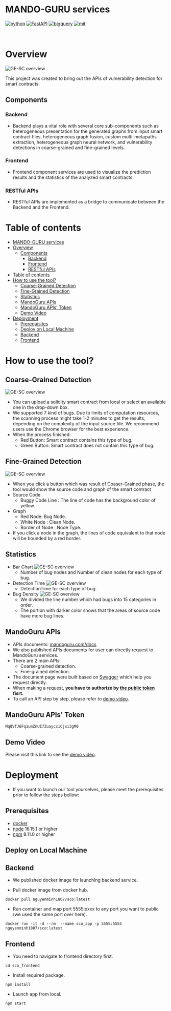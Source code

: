# MANDO-GURU services
<p>
    <a href="https://www.python.org/" target="blank_"><img alt="python" src="https://img.shields.io/badge/python-3.8.9-green" /></a>
    <a href="https://fastapi.tiangolo.com/" target="blank_"><img alt="FastAPI" src="https://img.shields.io/badge/FastAPI-0.78.0-yellowgreen" /></a>
    <a href="https://reactjs.org/" target="blank_"><img alt="bigquery" src="https://img.shields.io/badge/ReactJs-18.2.0-red" /></a>
    <a href="https://opensource.org/licenses/MIT" target="blank_"><img alt="mit" src="https://img.shields.io/badge/License-MIT-blue.svg" /></a>
</p>
<br/>

# Overview
![GE-SC overview](./assets/Overview.png)

This project was created to bring out the APIs of vulnerability detection for smart contracts.

## Components
### Backend
- Backend plays a vital role with several core sub-components such as heterogeneous presentation for the generated graphs from input smart contract files, heterogeneous graph fusion, custom multi-metapaths extraction, heterogeneous graph neural network, and vulnerability detections in coarse-grained and fine-grained levels.
### Frontend
- Frontend component services are used to visualize the prediction results and the statistics of the analyzed smart contracts.

### RESTful APIs
- RESTful APIs are implemented as a bridge to communicate between the Backend and the Frontend.

# Table of contents
- [MANDO-GURU services](#mando-guru-services)
- [Overview](#overview)
  - [Components](#components)
    - [Backend](#backend)
    - [Frontend](#frontend)
    - [RESTful APIs](#restful-apis)
- [Table of contents](#table-of-contents)
- [How to use the tool?](#how-to-use-the-tool)
  - [Coarse-Grained Detection](#coarse-grained-detection)
  - [Fine-Grained Detection](#fine-grained-detection)
  - [Statistics](#statistics)
  - [MandoGuru APIs](#mandoguru-apis)
  - [MandoGuru APIs' Token](#mandoguru-apis-token)
  - [Demo Video](#demo-video)
- [Deployment](#deployment)
  - [Prerequisites](#prerequisites)
  - [Deploy on Local Machine](#deploy-on-local-machine)
  - [Backend](#backend-2)
  - [Frontend](#frontend-1)

# How to use the tool?
## Coarse-Grained Detection
![GE-SC overview](./assets/onClickDetail.png)
- You can upload a solidity smart contract from local or select an available one in the drop-down box.
- We supported 7 kind of bugs. Due to limits of computation resources, the scanning process might take 1-2 minutes to get the results, depending on the complexity of the input source file. We recommend users use the Chrome browser for the best experience.
- When the process finished:
    - Red Button: Smart contract contains this type of bug.
    - Green Button: Smart contract does not contain this type of bug.

## Fine-Grained Detection
![GE-SC overview](./assets/mando-detection-screenshot.png)
- When you click a button which was result of Coaser-Grained phase, the tool would show the source code and graph of the smart contract
- Source Code
    - Buggy Code Line : The line of code has the background color of yellow.
- Graph 
    - Red Node: Bug Node.
    - White Node : Clean Node.
    - Border of Node : Node Type.
- If you click a node in the graph, the lines of code equivalent to that node will be bounded by a red border.

## Statistics
- Bar Chart
![GE-SC overview](./assets/BarChart.png)
  - Number of bug nodes and Number of clean nodes for each type of bug.
- Detection Time
![GE-SC overview](./assets/DetectionTime.png)
  - DetectionTime for each type of bug.
- Bug Density
![GE-SC overview](./assets/BugDensity.png)
  - We divided the line number which had bugs into 15 categories in order.
  - The portion with darker color shows that the areas of source code have more bug lines.


## MandoGuru APIs
- APIs documents: [mandoguru.com/docs](http://mandoguru.com/docs)
- We also published APIs documents for user can directly request to MandoGuru services.
- There are 2 main APIs:
  - Coarse-grained detection.
  - Fine-grained detection.
- The document page were built based on [Swagger](https://swagger.io/tools/swagger-ui/) which help you request directly.
- When making a request, **you have to authorize by [the public token](#mandoguru-apis-token) fisrt.**
- To call an API step by step, please refer to [demo video](http://mandoguru.com/demo-video).

## MandoGuru APIs' Token
```
MqQVfJ6Fq1umZnUI7ZuaycciCjxi3gM0
```

## Demo Video
Please visit this link to see the [demo video](http://mandoguru.com/demo-video).

# Deployment
- If you want to launch our tool yourselves, please meet the prerequisites prior to follow the steps bellow:

## Prerequisites
- [docker](https://docs.docker.com/engine/install/)
- [node](https://nodejs.org/en/download/) 16.15.1 or higher
- [npm](https://docs.npmjs.com/downloading-and-installing-node-js-and-npm) 8.11.0 or higher

## Deploy on Local Machine

## Backend
- We published docker image for launching backend service.

- Pull docker image from docker hub.
```
docker pull nguyenminh1807/sco:latest
```

- Run container and map port 5555:xxxx to any port you want to public (we used the same port over here).
```
docker run -it -d --rm  --name sco_app -p 5555:5555 nguyenminh1807/sco:latest
```

## Frontend
- You need to navigate to frontend directory first.
```
cd sco_frontend
```

- Install required package.
```
npm install
```

- Launch app from local.
```
npm start
```
